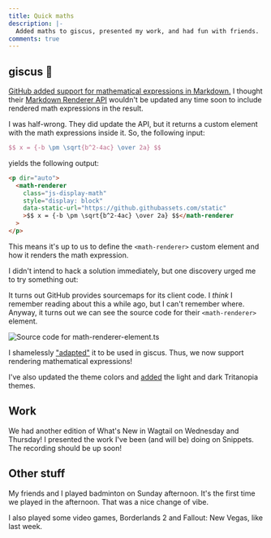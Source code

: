 ```yaml
---
title: Quick maths
description: |-
  Added maths to giscus, presented my work, and had fun with friends.
comments: true
---
```


## giscus 💎

[GitHub added support for mathematical expressions in Markdown.][gh-math] I
thought their [Markdown Renderer API][gh-md] wouldn't be updated any time soon
to include rendered math expressions in the result.

I was half-wrong. They did update the API, but it returns a custom element with
the math expressions inside it. So, the following input:

```latex
$$ x = {-b \pm \sqrt{b^2-4ac} \over 2a} $$
```

yields the following output:

```html
<p dir="auto">
  <math-renderer
    class="js-display-math"
    style="display: block"
    data-static-url="https://github.githubassets.com/static"
    >$$ x = {-b \pm \sqrt{b^2-4ac} \over 2a} $$</math-renderer
  >
</p>
```

This means it's up to us to define the `<math-renderer>` custom element and how
it renders the math expression.

I didn't intend to hack a solution immediately, but one discovery urged me to
try something out:

It turns out GitHub provides sourcemaps for its client code. I _think_ I
remember reading about this a while ago, but I can't remember where. Anyway, it
turns out we can see the source code for their `<math-renderer>` element.

![Source code for math-renderer-element.ts](/img/uploads/math-renderer-element.png)

I shamelessly ["adapted"][math-pr] it to be used in giscus. Thus, we now support
rendering mathematical expressions!

I've also updated the theme colors and [added][themes-pr] the light and dark
Tritanopia themes.

## Work

We had another edition of What's New in Wagtail on Wednesday and Thursday! I
presented the work I've been (and will be) doing on Snippets. The recording
should be up soon!

## Other stuff

My friends and I played badminton on Sunday afternoon. It's the first time we
played in the afternoon. That was a nice change of vibe.

I also played some video games, Borderlands 2 and Fallout: New Vegas, like last
week.

[gh-math]: https://github.blog/2022-05-19-math-support-in-markdown/
[gh-md]: https://docs.github.com/en/rest/markdown
[math-pr]: https://github.com/giscus/giscus/pull/548
[themes-pr]: https://github.com/giscus/giscus/pull/549
